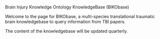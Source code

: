 Brain Injury Knowledge Ontology KnowledgeBase (BIKObase)

Welcome to the page for BIKObase, a multi-species translational traumatic brain knowledgebase to query information from TBI papers. 


The content of the knowledgebase will be updated quarterly.
